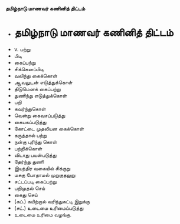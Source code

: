 **தமிழ்நாடு மாணவர் கணினித் திட்டம்**
- # தமிழ்நாடு மாணவர் கணினித் திட்டம்
- v. பற்று
- பிடி
- கைப்பற்று
- சிக்கெனப்பிடி
- வலிந்து கைக்கொள்
- ஆவலுடன் எடுத்துக்கொள்
- திடுமெனக் கைப்பற்று
- துணிந்து எடுத்துக்கொள்
- பறி
- கவர்ந்துகொள்
- வென்று கைவசப்படுத்து
- கையகப்படுத்து
- கோட்டை முதலியன கைக்கொள்
- கருத்தால் பற்று
- நன்கு புரிந்து கொள்
- பற்றிக்கொள்
- விடாது பயன்படுத்து
- தேர்ந்து துணி
- இயந்திர வகையில் சிக்குறு
- மசகு போதாமல் முறுகுதலுறு
- சட்டப்படி கைப்பற்று
- பறிமுதல் செய்
- கைது செய்
- (கப்.) கயிற்றால் வரிந்துகட்டி இறுக்கு
- (சட்.) உடைமை உரிமைப்படுத்து
- உடைமை உரிமை வழங்கு.


